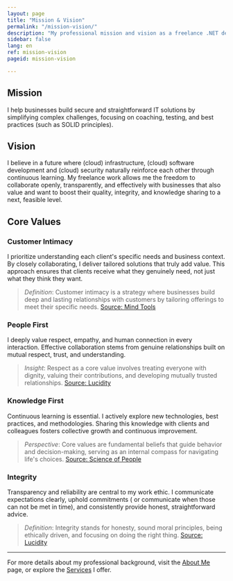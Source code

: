 ```yaml
---
layout: page
title: "Mission & Vision"
permalink: "/mission-vision/"
description: "My professional mission and vision as a freelance .NET developer."
sidebar: false
lang: en
ref: mission-vision
pageid: mission-vision

---
```

## Mission
I help businesses build secure and straightforward IT solutions by simplifying complex challenges, focusing on coaching, testing, and best practices (such as SOLID principles).

## Vision
I believe in a future where (cloud) infrastructure, (cloud) software development and (cloud) security naturally reinforce each other through continuous learning. My freelance work allows me the freedom to collaborate openly, transparently, and effectively with businesses that also value and want to boost their quality, integrity, and knowledge sharing to a next, feasible level. 

## Core Values

### Customer Intimacy
I prioritize understanding each client's specific needs and business context. By closely collaborating, I deliver tailored solutions that truly add value. This approach ensures that clients receive what they genuinely need, not just what they think they want.

> *Definition*: Customer intimacy is a strategy where businesses build deep and lasting relationships with customers by tailoring offerings to meet their specific needs. [Source: Mind Tools](https://www.mindtools.com/a2957l1/customer-intimacy)

### People First
I deeply value respect, empathy, and human connection in every interaction. Effective collaboration stems from genuine relationships built on mutual respect, trust, and understanding.

> *Insight*: Respect as a core value involves treating everyone with dignity, valuing their contributions, and developing mutually trusted relationships. [Source: Lucidity](https://getlucidity.com/strategy-resources/top-ten-most-common-company-values/)

### Knowledge First
Continuous learning is essential. I actively explore new technologies, best practices, and methodologies. Sharing this knowledge with clients and colleagues fosters collective growth and continuous improvement.

> *Perspective*: Core values are fundamental beliefs that guide behavior and decision-making, serving as an internal compass for navigating life's choices. [Source: Science of People](https://www.scienceofpeople.com/core-values/)

### Integrity
Transparency and reliability are central to my work ethic. I communicate expectations clearly, uphold commitments ( or communicate when those can not be met in time), and consistently provide honest, straightforward advice.

> *Definition*: Integrity stands for honesty, sound moral principles, being ethically driven, and focusing on doing the right thing. [Source: Lucidity](https://getlucidity.com/strategy-resources/top-ten-most-common-company-values/)


---

For more details about my professional background, visit the [About Me](/about) page, or explore the [Services](/services) I offer.

